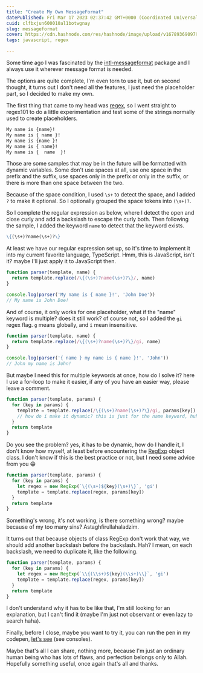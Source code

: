 ```yaml
---
title: "Create My Own MessageFormat"
datePublished: Fri Mar 17 2023 02:37:42 GMT+0000 (Coordinated Universal Time)
cuid: clfbxjun600010al1botwgnay
slug: messageformat
cover: https://cdn.hashnode.com/res/hashnode/image/upload/v1678936909799/c2f5dd51-8967-4bd9-8c2f-ff2840b8ef72.png
tags: javascript, regex

---
```


Some time ago I was fascinated by the [intl-messageformat](https://formatjs.io/docs/intl-messageformat) package and I always use it wherever message format is needed.

The options are quite complete, I'm even torn to use it, but on second thought, it turns out I don't need all the features, I just need the placeholder part, so I decided to make my own.

The first thing that came to my head was [regex](https://en.wikipedia.org/wiki/Regular_expression), so I went straight to regex101 to do a little experimentation and test some of the strings normally used to create placeholders.

```markdown
My name is {name}!
My name is { name }!
My name is {name }!
My name is { name}!
My name is {  name  }!
```

Those are some samples that may be in the future will be formatted with dynamic variables. Some don't use spaces at all, use one space in the prefix and the suffix, use spaces only in the prefix or only in the suffix, or there is more than one space between the two.

Because of the space condition, I used `\s+` to detect the space, and I added `?` to make it optional. So I optionally grouped the space tokens into `(\s+)?`.

So I complete the regular expression as below, where I detect the open and close curly and add a backslash to escape the curly both. Then following the sample, I added the keyword `name` to detect that the keyword exists.

```markdown
\{(\s+)?name(\s+)?\}
```

At least we have our regular expression set up, so it's time to implement it into my current favorite language, TypeScript. Hmm, this is JavaScript, isn't it? maybe I'll just apply it to JavaScript then.

```javascript
function parser(template, name) {
  return template.replace(/\{(\s+)?name(\s+)?\}/, name)
}

console.log(parser('My name is { name }!', 'John Doe'))
// My name is John Doe!
```

And of course, it only works for one placeholder, what if the "name" keyword is multiple? does it still work? of course not, so I added the `gi` regex flag. `g` means globally, and `i` mean insensitive.

```javascript
function parser(template, name) {
  return template.replace(/\{(\s+)?name(\s+)?\}/gi, name)
}

console.log(parser('{ name } my name is { name }!', 'John'))
// John my name is John!
```

But maybe I need this for multiple keywords at once, how do I solve it? here I use a for-loop to make it easier, if any of you have an easier way, please leave a comment.

```javascript
function parser(template, params) {
  for (key in params) {
    template = template.replace(/\{(\s+)?name(\s+)?\}/gi, params[key])
    // how do i make it dynamic? this is just for the name keyword, huh :(
  }
  return template
}
```

Do you see the problem? yes, it has to be dynamic, how do I handle it, I don't know how myself, at least before encountering the [RegExp](https://developer.mozilla.org/en-US/docs/Web/JavaScript/Reference/Global_Objects/RegExp) object class. I don't know if this is the best practice or not, but I need some advice from you 😁

```javascript
function parser(template, params) {
  for (key in params) {
    let regex = new RegExp(`\{(\s+)${key}(\s+)\}`, 'gi')
    template = template.replace(regex, params[key])
  }
  return template
}
```

Something's wrong, it's not working, is there something wrong? maybe because of my too many sins? Astaghfirullahaladzim.

It turns out that because objects of class RegExp don't work that way, we should add another backslash before the backslash. Hah? I mean, on each backslash, we need to duplicate it, like the following.

```javascript
function parser(template, params) {
  for (key in params) {
    let regex = new RegExp(`\\{(\\s+)${key}(\\s+)\\}`, 'gi')
    template = template.replace(regex, params[key])
  }
  return template
}
```

I don't understand why it has to be like that, I'm still looking for an explanation, but I can't find it (maybe I'm just not observant or even lazy to search haha).

Finally, before I close, maybe you want to try it, you can run the pen in my codepen, [let's see](https://codepen.io/sooluh/pen/PodexKQ) (see consoles).

Maybe that's all I can share, nothing more, because I'm just an ordinary human being who has lots of flaws, and perfection belongs only to Allah. Hopefully something useful, once again that's all and thanks.